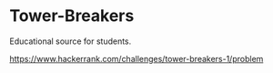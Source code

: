 # Tower-Breakers
Educational source for students.

https://www.hackerrank.com/challenges/tower-breakers-1/problem

